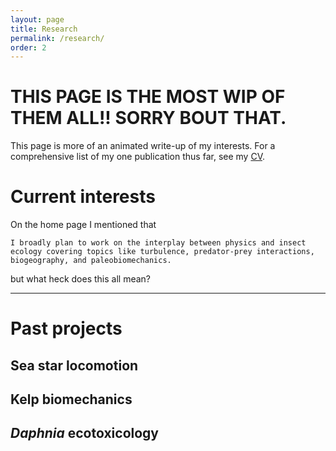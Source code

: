 ```yaml
---
layout: page
title: Research
permalink: /research/
order: 2
---
```


# THIS PAGE IS THE MOST WIP OF THEM ALL!! SORRY BOUT THAT.

This page is more of an animated write-up of my interests. For a comprehensive list of my one publication thus far, see my [CV](../about).

# Current interests
On the home page I mentioned that 

`I broadly plan to work on the interplay between physics and insect ecology covering topics like turbulence, predator-prey interactions, biogeography, and paleobiomechanics.`

but what heck does this all mean?

---

# Past projects

## Sea star locomotion


## Kelp biomechanics


## *Daphnia* ecotoxicology


